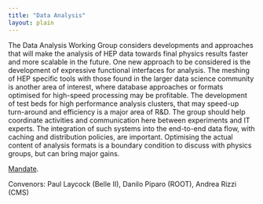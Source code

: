 ```yaml
---
title: "Data Analysis"
layout: plain
---
```


The Data Analysis Working Group considers developments and approaches
that will make the analysis of HEP data towards final physics results
faster and more scalable in the future. One new approach to be
considered is the development of expressive functional interfaces for
analysis. The meshing of HEP specific tools with those found in the
larger data science community is another area of interest, where
database approaches or formats optimised for high-speed processing may
be profitable. The development of test beds for high performance
analysis clusters, that may speed-up turn-around and efficiency is a
major area of R&D. The group should help coordinate activities and
communication here between experiments and IT experts. The integration
of such systems into the end-to-end data flow, with caching and
distribution policies, are important. Optimising the actual content of
analysis formats is a boundary condition to discuss with physics groups,
but can bring major gains.

[Mandate](/organization/working-group-mandates.html).

Convenors: Paul Laycock (Belle II), Danilo Piparo (ROOT), Andrea Rizzi (CMS)
